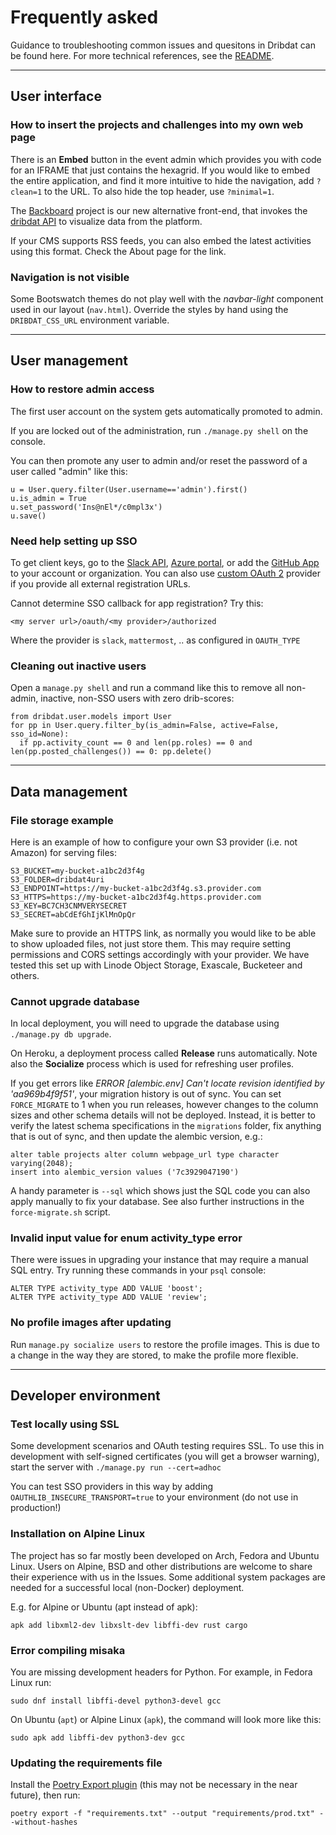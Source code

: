 # Frequently asked

Guidance to troubleshooting common issues and quesitons in Dribdat can be found here.
For more technical references, see the [README](https://codeberg.org/dribdat/dribdat#dribdat).

---

## User interface

### How to insert the projects and challenges into my own web page

There is an **Embed** button in the event admin which provides you with code for an IFRAME that just contains the hexagrid. If you would like to embed the entire application, and find it more intuitive to hide the navigation, add `?clean=1` to the URL. To also hide the top header, use `?minimal=1`.

The [Backboard](https://codeberg.org/dribdat/backboard) project is our new alternative front-end, that invokes the [dribdat API](#API) to visualize data from the platform.

If your CMS supports RSS feeds, you can also embed the latest activities using this format. Check the About page for the link.

### Navigation is not visible

Some Bootswatch themes do not play well with the *navbar-light* component used in our layout (`nav.html`). Override the styles by hand using the `DRIBDAT_CSS_URL` environment variable.

---

## User management

### How to restore admin access

The first user account on the system gets automatically promoted to admin.

If you are locked out of the administration, run `./manage.py shell` on the console.

You can then promote any user to admin and/or reset the password of a user called "admin" like this:

```
u = User.query.filter(User.username=='admin').first()
u.is_admin = True
u.set_password('Ins@nEl*/c0mpl3x')
u.save()
```

### Need help setting up SSO

To get client keys, go to the [Slack API](https://api.slack.com/apps/), [Azure portal](https://portal.azure.com/#blade/Microsoft_AAD_RegisteredApps/ApplicationsListBlade), or add the [GitHub App](https://github.com/apps/dribdat) to your account or organization. You can also use [custom OAuth 2](https://flask-dance.readthedocs.io/en/latest/providers.html#custom) provider if you provide all external registration URLs.

Cannot determine SSO callback for app registration? Try this:

`<my server url>/oauth/<my provider>/authorized`

Where the provider is `slack`, `mattermost`, .. as configured in `OAUTH_TYPE`

### Cleaning out inactive users

Open a `manage.py shell` and run a command like this to remove all non-admin, inactive, non-SSO users with zero drib-scores:

```
from dribdat.user.models import User
for pp in User.query.filter_by(is_admin=False, active=False, sso_id=None):
  if pp.activity_count == 0 and len(pp.roles) == 0 and len(pp.posted_challenges()) == 0: pp.delete()
```

---

## Data management

### File storage example

Here is an example of how to configure your own S3 provider (i.e. not Amazon) for serving files:

```
S3_BUCKET=my-bucket-a1bc2d3f4g
S3_FOLDER=dribdat4uri
S3_ENDPOINT=https://my-bucket-a1bc2d3f4g.s3.provider.com
S3_HTTPS=https://my-bucket-a1bc2d3f4g.https.provider.com
S3_KEY=BC7CH3CNMVERYSECRET
S3_SECRET=abCdEfGhIjKlMnOpQr
```

Make sure to provide an HTTPS link, as normally you would like to be able to show uploaded files, not just store them. This may require setting permissions and CORS settings accordingly with your provider. We have tested this set up with Linode Object Storage, Exascale, Bucketeer and others.

### Cannot upgrade database

In local deployment, you will need to upgrade the database using `./manage.py db upgrade`.

On Heroku, a deployment process called **Release** runs automatically. Note also the **Socialize** process which is used for refreshing user profiles.

If you get errors like *ERROR [alembic.env] Can't locate revision identified by 'aa969b4f9f51'*, your migration history is out of sync. You can set `FORCE_MIGRATE` to 1 when you run releases, however changes to the column sizes and other schema details will not be deployed. Instead, it is better to verify the latest schema specifications in the `migrations` folder, fix anything that is out of sync, and then update the alembic version, e.g.:

```
alter table projects alter column webpage_url type character varying(2048);
insert into alembic_version values ('7c3929047190')
```

A handy parameter is `--sql` which shows just the SQL code you can also apply manually to fix your database. See also further instructions in the `force-migrate.sh` script.

### Invalid input value for enum activity_type error

There were issues in upgrading your instance that may require a manual SQL entry. Try running these commands in your `psql` console:

```
ALTER TYPE activity_type ADD VALUE 'boost';
ALTER TYPE activity_type ADD VALUE 'review';
```

### No profile images after updating

Run `manage.py socialize users` to restore the profile images. This is due to a change in the way they are stored, to make the profile more flexible.

---

## Developer environment

### Test locally using SSL

Some development scenarios and OAuth testing requires SSL. To use this in development with self-signed certificates (you will get a browser warning), start the server with `./manage.py run --cert=adhoc`

You can test SSO providers in this way by adding `OAUTHLIB_INSECURE_TRANSPORT=true` to your environment (do not use in production!)

### Installation on Alpine Linux

The project has so far mostly been developed on Arch, Fedora and Ubuntu Linux. Users on Alpine, BSD and other distributions are welcome to share their experience with us in the Issues. Some additional system packages are needed for a successful local (non-Docker) deployment.

E.g. for Alpine or Ubuntu (apt instead of apk):

```
apk add libxml2-dev libxslt-dev libffi-dev rust cargo
```

### Error compiling misaka

You are missing development headers for Python. For example, in Fedora Linux run:

```
sudo dnf install libffi-devel python3-devel gcc
```

On Ubuntu (`apt`) or Alpine Linux (`apk`), the command will look more like this:

```
sudo apk add libffi-dev python3-dev gcc
```

### Updating the requirements file

Install the [Poetry Export plugin](https://github.com/python-poetry/poetry-plugin-export) (this may not be necessary in the near future), then run:

`poetry export -f "requirements.txt" --output "requirements/prod.txt" --without-hashes`
